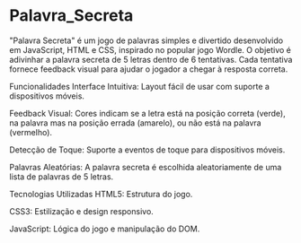 # Palavra_Secreta

"Palavra Secreta" é um jogo de palavras simples e divertido desenvolvido em JavaScript, HTML e CSS, inspirado no popular jogo Wordle. O objetivo é adivinhar a palavra secreta de 5 letras dentro de 6 tentativas. Cada tentativa fornece feedback visual para ajudar o jogador a chegar à resposta correta.

Funcionalidades
Interface Intuitiva: Layout fácil de usar com suporte a dispositivos móveis.

Feedback Visual: Cores indicam se a letra está na posição correta (verde), na palavra mas na posição errada (amarelo), ou não está na palavra (vermelho).

Detecção de Toque: Suporte a eventos de toque para dispositivos móveis.

Palavras Aleatórias: A palavra secreta é escolhida aleatoriamente de uma lista de palavras de 5 letras.

Tecnologias Utilizadas
HTML5: Estrutura do jogo.

CSS3: Estilização e design responsivo.

JavaScript: Lógica do jogo e manipulação do DOM.
